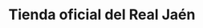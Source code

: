 ---
title: "Tienda oficial del Real Jaén"
url: /jaen/tienda-oficial-del-real-jaen/
shop: deportes
---